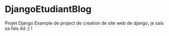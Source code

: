 # DjangoEtudiantBlog
Projet Django
Example de project de creation de site web de django, je sais sa fais 4d ;) !
